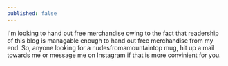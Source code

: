 ```yaml
---
published: false
---
```

I'm looking to hand out free merchandise owing to the fact that readership of this blog is managable enough to hand out free merchandise from my end. So, anyone looking for a nudesfromamountaintop mug, hit up a mail towards me or message me on Instagram if that is more convinient for you. 